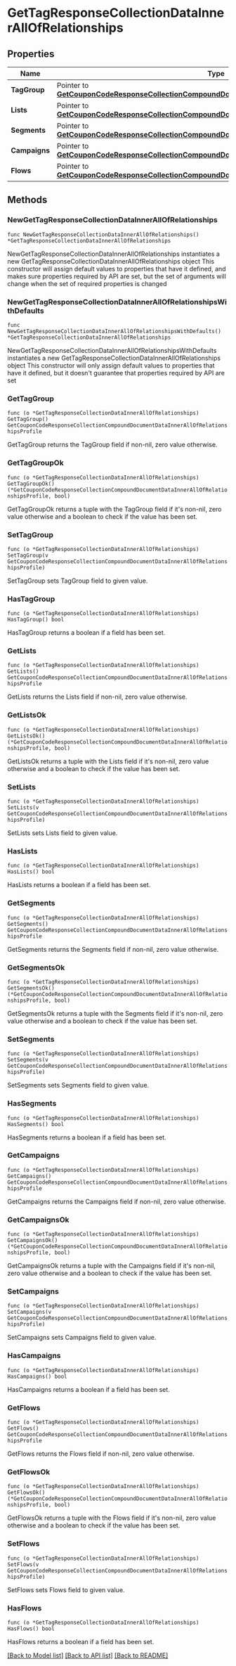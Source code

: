 # GetTagResponseCollectionDataInnerAllOfRelationships

## Properties

Name | Type | Description | Notes
------------ | ------------- | ------------- | -------------
**TagGroup** | Pointer to [**GetCouponCodeResponseCollectionCompoundDocumentDataInnerAllOfRelationshipsProfile**](GetCouponCodeResponseCollectionCompoundDocumentDataInnerAllOfRelationshipsProfile.md) |  | [optional] 
**Lists** | Pointer to [**GetCouponCodeResponseCollectionCompoundDocumentDataInnerAllOfRelationshipsProfile**](GetCouponCodeResponseCollectionCompoundDocumentDataInnerAllOfRelationshipsProfile.md) |  | [optional] 
**Segments** | Pointer to [**GetCouponCodeResponseCollectionCompoundDocumentDataInnerAllOfRelationshipsProfile**](GetCouponCodeResponseCollectionCompoundDocumentDataInnerAllOfRelationshipsProfile.md) |  | [optional] 
**Campaigns** | Pointer to [**GetCouponCodeResponseCollectionCompoundDocumentDataInnerAllOfRelationshipsProfile**](GetCouponCodeResponseCollectionCompoundDocumentDataInnerAllOfRelationshipsProfile.md) |  | [optional] 
**Flows** | Pointer to [**GetCouponCodeResponseCollectionCompoundDocumentDataInnerAllOfRelationshipsProfile**](GetCouponCodeResponseCollectionCompoundDocumentDataInnerAllOfRelationshipsProfile.md) |  | [optional] 

## Methods

### NewGetTagResponseCollectionDataInnerAllOfRelationships

`func NewGetTagResponseCollectionDataInnerAllOfRelationships() *GetTagResponseCollectionDataInnerAllOfRelationships`

NewGetTagResponseCollectionDataInnerAllOfRelationships instantiates a new GetTagResponseCollectionDataInnerAllOfRelationships object
This constructor will assign default values to properties that have it defined,
and makes sure properties required by API are set, but the set of arguments
will change when the set of required properties is changed

### NewGetTagResponseCollectionDataInnerAllOfRelationshipsWithDefaults

`func NewGetTagResponseCollectionDataInnerAllOfRelationshipsWithDefaults() *GetTagResponseCollectionDataInnerAllOfRelationships`

NewGetTagResponseCollectionDataInnerAllOfRelationshipsWithDefaults instantiates a new GetTagResponseCollectionDataInnerAllOfRelationships object
This constructor will only assign default values to properties that have it defined,
but it doesn't guarantee that properties required by API are set

### GetTagGroup

`func (o *GetTagResponseCollectionDataInnerAllOfRelationships) GetTagGroup() GetCouponCodeResponseCollectionCompoundDocumentDataInnerAllOfRelationshipsProfile`

GetTagGroup returns the TagGroup field if non-nil, zero value otherwise.

### GetTagGroupOk

`func (o *GetTagResponseCollectionDataInnerAllOfRelationships) GetTagGroupOk() (*GetCouponCodeResponseCollectionCompoundDocumentDataInnerAllOfRelationshipsProfile, bool)`

GetTagGroupOk returns a tuple with the TagGroup field if it's non-nil, zero value otherwise
and a boolean to check if the value has been set.

### SetTagGroup

`func (o *GetTagResponseCollectionDataInnerAllOfRelationships) SetTagGroup(v GetCouponCodeResponseCollectionCompoundDocumentDataInnerAllOfRelationshipsProfile)`

SetTagGroup sets TagGroup field to given value.

### HasTagGroup

`func (o *GetTagResponseCollectionDataInnerAllOfRelationships) HasTagGroup() bool`

HasTagGroup returns a boolean if a field has been set.

### GetLists

`func (o *GetTagResponseCollectionDataInnerAllOfRelationships) GetLists() GetCouponCodeResponseCollectionCompoundDocumentDataInnerAllOfRelationshipsProfile`

GetLists returns the Lists field if non-nil, zero value otherwise.

### GetListsOk

`func (o *GetTagResponseCollectionDataInnerAllOfRelationships) GetListsOk() (*GetCouponCodeResponseCollectionCompoundDocumentDataInnerAllOfRelationshipsProfile, bool)`

GetListsOk returns a tuple with the Lists field if it's non-nil, zero value otherwise
and a boolean to check if the value has been set.

### SetLists

`func (o *GetTagResponseCollectionDataInnerAllOfRelationships) SetLists(v GetCouponCodeResponseCollectionCompoundDocumentDataInnerAllOfRelationshipsProfile)`

SetLists sets Lists field to given value.

### HasLists

`func (o *GetTagResponseCollectionDataInnerAllOfRelationships) HasLists() bool`

HasLists returns a boolean if a field has been set.

### GetSegments

`func (o *GetTagResponseCollectionDataInnerAllOfRelationships) GetSegments() GetCouponCodeResponseCollectionCompoundDocumentDataInnerAllOfRelationshipsProfile`

GetSegments returns the Segments field if non-nil, zero value otherwise.

### GetSegmentsOk

`func (o *GetTagResponseCollectionDataInnerAllOfRelationships) GetSegmentsOk() (*GetCouponCodeResponseCollectionCompoundDocumentDataInnerAllOfRelationshipsProfile, bool)`

GetSegmentsOk returns a tuple with the Segments field if it's non-nil, zero value otherwise
and a boolean to check if the value has been set.

### SetSegments

`func (o *GetTagResponseCollectionDataInnerAllOfRelationships) SetSegments(v GetCouponCodeResponseCollectionCompoundDocumentDataInnerAllOfRelationshipsProfile)`

SetSegments sets Segments field to given value.

### HasSegments

`func (o *GetTagResponseCollectionDataInnerAllOfRelationships) HasSegments() bool`

HasSegments returns a boolean if a field has been set.

### GetCampaigns

`func (o *GetTagResponseCollectionDataInnerAllOfRelationships) GetCampaigns() GetCouponCodeResponseCollectionCompoundDocumentDataInnerAllOfRelationshipsProfile`

GetCampaigns returns the Campaigns field if non-nil, zero value otherwise.

### GetCampaignsOk

`func (o *GetTagResponseCollectionDataInnerAllOfRelationships) GetCampaignsOk() (*GetCouponCodeResponseCollectionCompoundDocumentDataInnerAllOfRelationshipsProfile, bool)`

GetCampaignsOk returns a tuple with the Campaigns field if it's non-nil, zero value otherwise
and a boolean to check if the value has been set.

### SetCampaigns

`func (o *GetTagResponseCollectionDataInnerAllOfRelationships) SetCampaigns(v GetCouponCodeResponseCollectionCompoundDocumentDataInnerAllOfRelationshipsProfile)`

SetCampaigns sets Campaigns field to given value.

### HasCampaigns

`func (o *GetTagResponseCollectionDataInnerAllOfRelationships) HasCampaigns() bool`

HasCampaigns returns a boolean if a field has been set.

### GetFlows

`func (o *GetTagResponseCollectionDataInnerAllOfRelationships) GetFlows() GetCouponCodeResponseCollectionCompoundDocumentDataInnerAllOfRelationshipsProfile`

GetFlows returns the Flows field if non-nil, zero value otherwise.

### GetFlowsOk

`func (o *GetTagResponseCollectionDataInnerAllOfRelationships) GetFlowsOk() (*GetCouponCodeResponseCollectionCompoundDocumentDataInnerAllOfRelationshipsProfile, bool)`

GetFlowsOk returns a tuple with the Flows field if it's non-nil, zero value otherwise
and a boolean to check if the value has been set.

### SetFlows

`func (o *GetTagResponseCollectionDataInnerAllOfRelationships) SetFlows(v GetCouponCodeResponseCollectionCompoundDocumentDataInnerAllOfRelationshipsProfile)`

SetFlows sets Flows field to given value.

### HasFlows

`func (o *GetTagResponseCollectionDataInnerAllOfRelationships) HasFlows() bool`

HasFlows returns a boolean if a field has been set.


[[Back to Model list]](../README.md#documentation-for-models) [[Back to API list]](../README.md#documentation-for-api-endpoints) [[Back to README]](../README.md)


